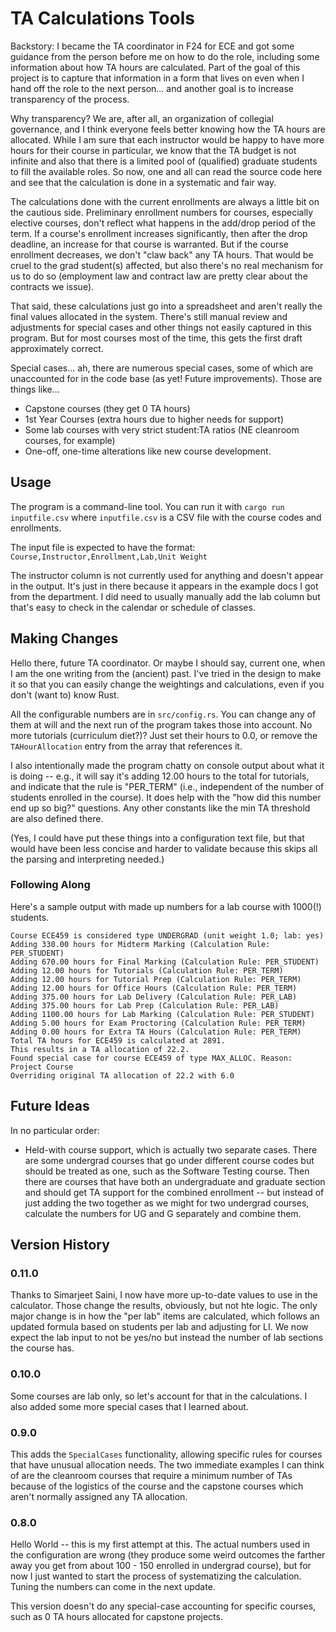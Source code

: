 # TA Calculations Tools

Backstory: I became the TA coordinator in F24 for ECE and got some
guidance from the person before me on how to do the role, including
some information about how TA hours are calculated. Part of the goal
of this project is to capture that information in a form that lives
on even when I hand off the role to the next person... and another goal
is to increase transparency of the process.

Why transparency? We are, after all, an organization of collegial governance,
and I think everyone feels better knowing how the TA hours are allocated. While I am
sure that each instructor would be happy to have more hours for their course
in particular, we know that the TA budget is not infinite and also that there
is a limited pool of (qualified) graduate students to fill the available roles.
So now, one and all can read the source code here and see that the calculation
is done in a systematic and fair way.

The calculations done with the current enrollments are always a little bit
on the cautious side. Preliminary enrollment numbers for courses, especially
elective courses, don't reflect what happens in the add/drop period of the term.
If a course's enrollment increases significantly, then after the drop deadline,
an increase for that course is warranted. But if the course enrollment decreases,
we don't "claw back" any TA hours. That would be cruel to the grad student(s) 
affected, but also there's no real mechanism for us to do so (employment law 
and contract law are pretty clear about the contracts we issue).

That said, these calculations just go into a spreadsheet and aren't really the 
final values allocated in the system. There's still manual review and adjustments
for special cases and other things not easily captured in this program.
But for most courses most of the time, this gets the first draft approximately
correct.

Special cases... ah, there are numerous special cases, some of which are
unaccounted for in the code base (as yet! Future improvements). Those are things like...
* Capstone courses (they get 0 TA hours)
* 1st Year Courses (extra hours due to higher needs for support)
* Some lab courses with very strict student:TA ratios (NE cleanroom courses, for example)
* One-off, one-time alterations like new course development.

## Usage
The program is a command-line tool. You can run it with `cargo run inputfile.csv` 
where `inputfile.csv` is a CSV file with the course codes and enrollments.

The input file is expected to have the format: 
`Course,Instructor,Enrollment,Lab,Unit Weight`

The instructor column is not currently used for anything and doesn't appear in the
output. It's just in there because it appears in the example docs I got from the
department. I did need to usually manually add the lab column but that's easy to
check in the calendar or schedule of classes.

## Making Changes

Hello there, future TA coordinator. Or maybe I should say, current one,
when I am the one writing from the (ancient) past. I've tried in the design
to make it so that you can easily change the weightings and calculations,
even if you don't (want to) know Rust. 

All the configurable numbers are in `src/config.rs`. You can change any
of them at will and the next run of the program takes those into account. 
No more tutorials (curriculum diet?)? Just set their hours to 0.0, or remove
the `TAHourAllocation` entry from the array that references it. 

I also intentionally made the program chatty on console output about what it
is doing -- e.g., it will say it's adding 12.00 hours to the total for tutorials,
and indicate that the rule is "PER_TERM" (i.e., independent of the number of
students enrolled in the course). It does help with the "how did this number end
up so big?" questions. Any other constants like the min TA threshold are also
defined there. 

(Yes, I could have put these things into a configuration text
file, but that would have been less concise and harder to validate because this 
skips all the parsing and interpreting needed.)

### Following Along
Here's a sample output with made up numbers for a lab course with 1000(!) students.
```
Course ECE459 is considered type UNDERGRAD (unit weight 1.0; lab: yes)
Adding 330.00 hours for Midterm Marking (Calculation Rule: PER_STUDENT)
Adding 670.00 hours for Final Marking (Calculation Rule: PER_STUDENT)
Adding 12.00 hours for Tutorials (Calculation Rule: PER_TERM)
Adding 12.00 hours for Tutorial Prep (Calculation Rule: PER_TERM)
Adding 12.00 hours for Office Hours (Calculation Rule: PER_TERM)
Adding 375.00 hours for Lab Delivery (Calculation Rule: PER_LAB)
Adding 375.00 hours for Lab Prep (Calculation Rule: PER_LAB)
Adding 1100.00 hours for Lab Marking (Calculation Rule: PER_STUDENT)
Adding 5.00 hours for Exam Proctoring (Calculation Rule: PER_TERM)
Adding 0.00 hours for Extra TA Hours (Calculation Rule: PER_TERM)
Total TA hours for ECE459 is calculated at 2891.
This results in a TA allocation of 22.2.
Found special case for course ECE459 of type MAX_ALLOC. Reason: Project Course
Overriding original TA allocation of 22.2 with 6.0
```

## Future Ideas
In no particular order:

* Held-with course support, which is actually two separate cases. There are some
undergrad courses that go under different course codes but should be treated as
one, such as the Software Testing course. Then there are courses that have both 
an undergraduate and graduate section and should get TA support for the combined
enrollment -- but instead of just adding the two together as we might for two
undergrad courses, calculate the numbers for UG and G separately and combine them.

## Version History

### 0.11.0
Thanks to Simarjeet Saini, I now have more up-to-date values to use in 
the calculator. Those change the results, obviously, but not hte logic.
The only major change is in how the "per lab" items are calculated, which
follows an updated formula based on students per lab and adjusting for LI.
We now expect the lab input to not be yes/no but instead the number of
lab sections the course has.

### 0.10.0
Some courses are lab only, so let's account for that in the calculations.
I also added some more special cases that I learned about.

### 0.9.0
This adds the `SpecialCases` functionality, allowing specific rules for courses
that have unusual allocation needs. The two immediate examples I can think of
are the cleanroom courses that require a minimum number of TAs because of the
logistics of the course and the capstone courses which aren't normally assigned
any TA allocation.

### 0.8.0
Hello World -- this is my first attempt at this. The actual numbers
used in the configuration are wrong (they produce some weird outcomes
the farther away you get from about 100 - 150 enrolled in undergrad course),
but for now I just wanted to start the process of systematizing the
calculation. Tuning the numbers can come in the next update. 

This version doesn't do any special-case accounting for specific courses,
such as 0 TA hours allocated for capstone projects.